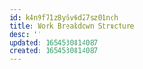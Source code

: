 ```yaml
---
id: k4n9f71z8y6v6d27sz01nch
title: Work Breakdown Structure
desc: ''
updated: 1654530814087
created: 1654530814087
---
```


